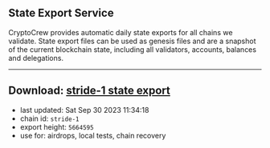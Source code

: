 ## State Export Service
CryptoCrew provides automatic daily state exports for all chains we validate. State export files can be used as genesis files and are a snapshot of the current blockchain state, including all validators, accounts, balances and delegations.

---
**Download: [stride-1 state export](https://dl.ccvalidators.com/SERVICE/stride/stride-1_export_5664595.json)**
---

- last updated: Sat Sep 30 2023 11:34:18
- chain id: `stride-1`
- export height: `5664595`
- use for: airdrops, local tests, chain recovery
